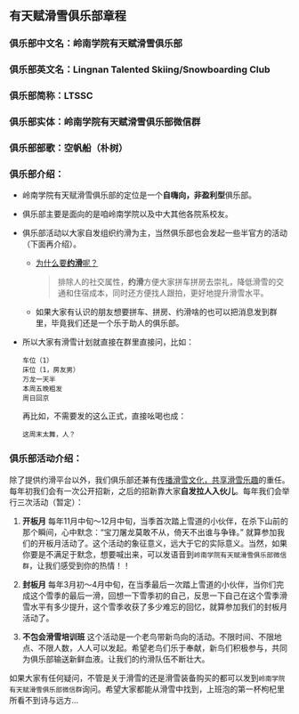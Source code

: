 ## 有天赋滑雪俱乐部章程

### 俱乐部中文名：岭南学院有天赋滑雪俱乐部   
### 俱乐部英文名：Lingnan Talented Skiing/Snowboarding Club

### 俱乐部简称：LTSSC

### 俱乐部实体：岭南学院有天赋滑雪俱乐部微信群
### 俱乐部部歌：空帆船（朴树）
### 俱乐部介绍：
* 岭南学院有天赋滑雪俱乐部的定位是一个**自嗨向，非盈利型**俱乐部。

* 俱乐部主要是面向的是咱岭南学院以及中大其他各院系校友。

* 俱乐部活动以大家自发组织约滑为主，当然俱乐部也会发起一些半官方的活动（下面再介绍）。
  * <u>为什么要**约滑**呢？</u>

    > 排除人的社交属性，**约滑**方便大家拼车拼房去崇礼，降低滑雪的交通和住宿成本，同时还方便找人跟拍，更好地提升滑雪水平。
  * 如果大家有认识的朋友想要拼车、拼房、约滑啥的也可以把消息发到群里，毕竟我们还是一个乐于助人的俱乐部。

* 所以大家有滑雪计划就直接在群里直接问，比如：
    ```
    车位（1）
    床位（1，房友男）
    万龙一天半
    本周五晚粗发
    周日回京
    ```
    
    再比如，不需要发的这么正式，直接吆喝也成：
    ```
    这周末太舞，人？
    ```
    
### 俱乐部活动介绍：
除了提供约滑平台以外，我们俱乐部还兼有<u>传播滑雪文化，共享滑雪乐趣</u>的重任。每年初我们会有一次公开招新，之后的招新靠大家**自发拉人入伙儿**。每年我们会举行三次活动（暂定）：
1. **开板月**
	每年11月中旬～12月中旬，当季首次踏上雪道的小伙伴，在杀下山前的那个瞬间，心中默念：
	​					“宝刀屠龙莫敢不从，倚天不出谁与争锋。”
  就算参加我们的开板月活动了。这个活动的象征意义，远大于它的实际意义。当然，如果你要是不满足于默念，想要喊出来，可以发语音到`岭南学院有天赋滑雪俱乐部微信群`，让我们感受到你的热情！！

1. **封板月**
  每年3月初～4月中旬，在当季最后一次踏上雪道的小伙伴，当你们完成这个雪季的最后一滑，回想一下雪季初的自己，反思一下自己在这个雪季滑雪水平有多少提升，这个雪季收获了多少难忘的回忆，就算参加我们的封板月活动了。

1. **不包会滑雪培训班**
  这个活动是一个老鸟带新鸟向的活动。不限时间、不限地点、不限人数，人人可以发起。希望老鸟们乐于奉献，新鸟们积极参与，共同为俱乐部输送新鲜血液。让我们的约滑队伍不断壮大。

如果大家有任何疑问，不管是关于滑雪的还是滑雪装备购买的都可以发到`岭南学院有天赋滑雪俱乐部微信群`询问。希望大家都能从滑雪中找到，上班泡的第一杯枸杞里所看不到诗与远方...
